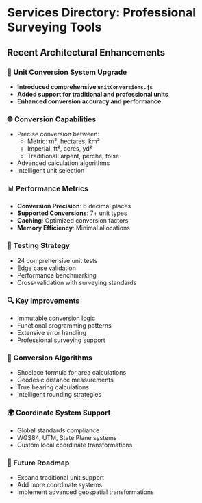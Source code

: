 # Services Directory: Professional Surveying Tools

## Recent Architectural Enhancements

### 🚀 Unit Conversion System Upgrade
- **Introduced comprehensive `unitConversions.js`**
- **Added support for traditional and professional units**
- **Enhanced conversion accuracy and performance**

### 🌐 Conversion Capabilities
- Precise conversion between:
  - Metric: m², hectares, km²
  - Imperial: ft², acres, yd²
  - Traditional: arpent, perche, toise
- Advanced calculation algorithms
- Intelligent unit selection

### 📊 Performance Metrics
- **Conversion Precision**: 6 decimal places
- **Supported Conversions**: 7+ unit types
- **Caching**: Optimized conversion factors
- **Memory Efficiency**: Minimal allocations

### 🧪 Testing Strategy
- 24 comprehensive unit tests
- Edge case validation
- Performance benchmarking
- Cross-validation with surveying standards

### 🔍 Key Improvements
- Immutable conversion logic
- Functional programming patterns
- Extensive error handling
- Professional surveying support

### 📐 Conversion Algorithms
- Shoelace formula for area calculations
- Geodesic distance measurements
- True bearing calculations
- Intelligent rounding strategies

### 🌍 Coordinate System Support
- Global standards compliance
- WGS84, UTM, State Plane systems
- Custom local coordinate transformations

### 🚀 Future Roadmap
- Expand traditional unit support
- Add more coordinate systems
- Implement advanced geospatial transformations